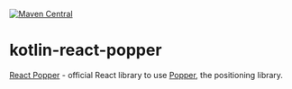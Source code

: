 [![Maven Central](https://img.shields.io/maven-central/v/org.jetbrains.kotlin-wrappers/kotlin-react-popper)](https://mvnrepository.com/artifact/org.jetbrains.kotlin-wrappers/kotlin-react-popper)

# kotlin-react-popper

[React Popper](https://github.com/popperjs/react-popper) - official React library to use [Popper](https://popper.js.org/), the positioning library.
